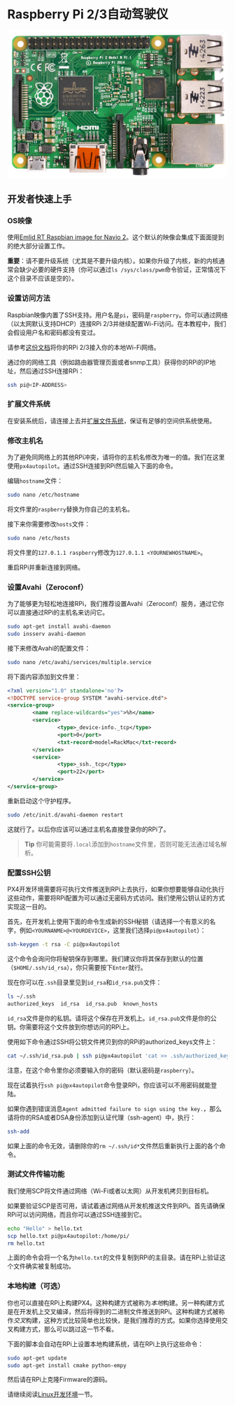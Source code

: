 # Raspberry Pi 2/3自动驾驶仪

![](../../assets/hardware/hardware-rpi2.jpg)

## 开发者快速上手

### OS映像

使用[Emlid RT Raspbian image for Navio 2](https://docs.emlid.com/navio2/Navio-APM/configuring-raspberry-pi/)。这个默认的映像会集成下面面提到的绝大部分设置工作。

**重要**：请不要升级系统（尤其是不要升级内核）。如果你升级了内核，新的内核通常会缺少必要的硬件支持（你可以通过`ls /sys/class/pwm`命令验证，正常情况下这个目录不应该是空的）。

### 设置访问方法

Raspbian映像内置了SSH支持。用户名是`pi`，密码是`raspberry`。你可以通过网络（以太网默认支持DHCP）连接RPi 2/3并继续配置Wi-Fi访问。在本教程中，我们会假设用户名和密码都没有变过。

请参考[这份文档](https://www.raspberrypi.org/documentation/configuration/wireless/wireless-cli.md)将你的RPi 2/3接入你的本地Wi-Fi网络。

通过你的网络工具（例如路由器管理页面或者snmp工具）获得你的RPi的IP地址，然后通过SSH连接RPi：

<div class="host-code"></div>

```sh
ssh pi@<IP-ADDRESS>
```

### 扩展文件系统

在安装系统后，请连接上去并[扩展文件系统](https://www.raspberrypi.org/documentation/configuration/raspi-config.md)，保证有足够的空间供系统使用。

### 修改主机名

为了避免同网络上的其他RPi冲突，请将你的主机名修改为唯一的值。我们在这里使用`px4autopilot`。通过SSH连接到RPi然后输入下面的命令。

编辑`hostname`文件：

```sh
sudo nano /etc/hostname
```

将文件里的```raspberry```替换为你自己的主机名。

接下来你需要修改`hosts`文件：

```sh
sudo nano /etc/hosts
```

将文件里的```127.0.1.1 raspberry```修改为```127.0.1.1 <YOURNEWHOSTNAME>```。

重启RPi并重新连接到网络。

### 设置Avahi（Zeroconf）

为了能够更为轻松地连接RPi，我们推荐设置Avahi（Zeroconf）服务，通过它你可以直接通过RPi的主机名来访问它。

```sh
sudo apt-get install avahi-daemon
sudo insserv avahi-daemon
```
接下来修改Avahi的配置文件：

```sh
sudo nano /etc/avahi/services/multiple.service
```

将下面内容添加到文件里：

```xml
<?xml version="1.0" standalone='no'?>
<!DOCTYPE service-group SYSTEM "avahi-service.dtd">
<service-group>
        <name replace-wildcards="yes">%h</name>
        <service>
                <type>_device-info._tcp</type>
                <port>0</port>
                <txt-record>model=RackMac</txt-record>
        </service>
        <service>
                <type>_ssh._tcp</type>
                <port>22</port>
        </service>
</service-group>

```

重新启动这个守护程序。

```sh
sudo /etc/init.d/avahi-daemon restart
```

这就行了。以后你应该可以通过主机名直接登录你的RPi了。

> **Tip** 你可能需要将`.local`添加到`hostname`文件里，否则可能无法通过域名解析。

### 配置SSH公钥

PX4开发环境需要将可执行文件推送到RPi上去执行，如果你想要能够自动化执行这些动作，需要将RPi配置为可以通过无密码方式访问。我们使用公钥认证的方式实现这一目的。

首先，在开发机上使用下面的命令生成新的SSH秘钥（请选择一个有意义的名字，例如```<YOURNANME>@<YOURDEVICE>```，这里我们选择```pi@px4autopilot```）：

<div class="host-code"></div>

```sh
ssh-keygen -t rsa -C pi@px4autopilot
```

这个命令会询问你将秘钥保存到哪里。我们建议你将其保存到默认的位置（`$HOME/.ssh/id_rsa`），你只需要按下`Enter`就行。

现在你可以在```.ssh```目录里见到```id_rsa```和```id_rsa.pub```文件：

<div class="host-code"></div>

```sh
ls ~/.ssh
authorized_keys  id_rsa  id_rsa.pub  known_hosts
```

```id_rsa```文件是你的私钥。请将这个保存在开发机上。```id_rsa.pub```文件是你的公钥。你需要将这个文件放到你想访问的RPi上。

使用如下命令通过SSH将公钥文件拷贝到你的RPi的authorized_keys文件上：

<div class="host-code"></div>

```sh
cat ~/.ssh/id_rsa.pub | ssh pi@px4autopilot 'cat >> .ssh/authorized_keys'
```

注意，在这个命令里你必须要输入你的密码（默认密码是`raspberry`）。

现在试着执行```ssh pi@px4autopilot```命令登录RPi，你应该可以不用密码就能登陆。

如果你遇到错误消息```Agent admitted failure to sign using the key.```，那么请将你的RSA或者DSA身份添加到认证代理（ssh-agent）中，执行：

<div class="host-code"></div>

```sh
ssh-add
```

如果上面的命令无效，请删除你的```rm ~/.ssh/id*```文件然后重新执行上面的各个命令。

### 测试文件传输功能

我们使用SCP将文件通过网络（Wi-Fi或者以太网）从开发机拷贝到目标机。

如果要验证SCP是否可用，请试着通过网络从开发机推送文件到RPi。首先请确保RPi可以访问网络，而且你可以通过SSH连接到它。

<div class="host-code"></div>

```sh
echo "Hello" > hello.txt
scp hello.txt pi@px4autopilot:/home/pi/
rm hello.txt
```

上面的命令会将一个名为`hello.txt`的文件复制到RPi的主目录。请在RPi上验证这个文件确实被复制成功。

### 本地构建（可选）

你也可以直接在RPi上构建PX4。这种构建方式被称为*本地*构建。另一种构建方式是在开发机上交叉编译，然后将得到的二进制文件推送到RPi。这种构建方式被称作*交叉*构建，这种方式比较简单也比较快，是我们推荐的方式。如果你选择使用交叉构建方式，那么可以跳过这一节不看。

下面的脚本会自动在RPi上设置本地构建系统，请在RPi上执行这些命令：

```sh
sudo apt-get update
sudo apt-get install cmake python-empy
```

然后请在RPi上克隆Firmware的源码。

请继续阅读[Linux开发环境](../setup/dev_env_linux.md)一节。
